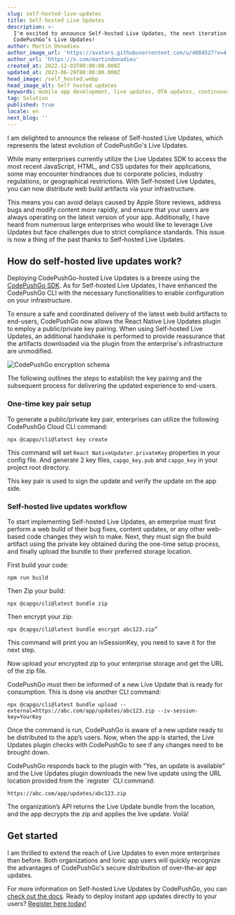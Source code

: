 ```yaml
---
slug: self-hosted-live-updates
title: Self-hosted Live Updates
description: >-
  I'm excited to announce Self-hosted Live Updates, the next iteration of
  CodePushGo’s Live Updates!
author: Martin Donadieu
author_image_url: 'https://avatars.githubusercontent.com/u/4084527?v=4'
author_url: 'https://x.com/martindonadieu'
created_at: 2022-12-03T00:00:00.000Z
updated_at: 2023-06-29T00:00:00.000Z
head_image: /self_hosted.webp
head_image_alt: Self hosted updates
keywords: mobile app development, live updates, OTA updates, continuous integration, mobile app updates
tag: Solution
published: true
locale: en
next_blog: ''
---
```


I am delighted to announce the release of Self-hosted Live Updates, which represents the latest evolution of CodePushGo's Live Updates.

While many enterprises currently utilize the Live Updates SDK to access the most recent JavaScript, HTML, and CSS updates for their applications, some may encounter hindrances due to corporate policies, industry regulations, or geographical restrictions. With Self-hosted Live Updates, you can now distribute web build artifacts via your infrastructure.

This means you can avoid delays caused by Apple Store reviews, address bugs and modify content more rapidly, and ensure that your users are always operating on the latest version of your app. Additionally, I have heard from numerous large enterprises who would like to leverage Live Updates but face challenges due to strict compliance standards. This issue is now a thing of the past thanks to Self-hosted Live Updates.

## How do self-hosted live updates work?

Deploying CodePushGo-hosted Live Updates is a breeze using the [CodePushGo SDK](https://github.com/Cap-go/capacitor-updater/). As for Self-hosted Live Updates, I have enhanced the CodePushGo CLI with the necessary functionalities to enable configuration on your infrastructure.

To ensure a safe and coordinated delivery of the latest web build artifacts to end-users, CodePushGo now allows the React Native Live Updates plugin to employ a public/private key pairing. When using Self-hosted Live Updates, an additional handshake is performed to provide reassurance that the artifacts downloaded via the plugin from the enterprise's infrastructure are unmodified.

![CodePushGo encryption schema](/encryption_flow.webp)

The following outlines the steps to establish the key pairing and the subsequent process for delivering the updated experience to end-users.

### One-time key pair setup

To generate a public/private key pair, enterprises can utilize the following CodePushGo Cloud CLI command:

```shell
npx @capgo/cli@latest key create
```

This command will set `React NativeUpdater.privateKey` properties in your config file.
And generate 2 key files, `capgo_key.pub` and `capgo_key` in your project root directory.

This key pair is used to sign the update and verify the update on the app side.

### Self-hosted live updates workflow

To start implementing Self-hosted Live Updates, an enterprise must first perform a web build of their bug fixes, content updates, or any other web-based code changes they wish to make. Next, they must sign the build artifact using the private key obtained during the one-time setup process, and finally upload the bundle to their preferred storage location.

First build your code:
```shell
npm run build
```

Then Zip your build:
```shell
npx @capgo/cli@latest bundle zip
```

Then encrypt your zip:

```shell
npx @capgo/cli@latest bundle encrypt abc123.zip”
```

This command will print you an ivSessionKey, you need to save it for the next step.

Now upload your encrypted zip to your enterprise storage and get the URL of the zip file.

CodePushGo must then be informed of a new Live Update that is ready for consumption. This is done via another CLI command:

```shell
npx @capgo/cli@latest bundle upload --external=https://abc.com/app/updates/abc123.zip --iv-session-key=YourKey
```

Once the command is run, CodePushGo is aware of a new update ready to be distributed to the app’s users. Now, when the app is started, the Live Updates plugin checks with CodePushGo to see if any changes need to be brought down.

CodePushGo responds back to the plugin with “Yes, an update is available” and the Live Updates plugin downloads the new live update using the URL location provided from the \`register\` CLI command:

```shell
https://abc.com/app/updates/abc123.zip
```

The organization’s API returns the Live Update bundle from the location, and the app decrypts the zip and applies the live update. Voilà!

## Get started

I am thrilled to extend the reach of Live Updates to even more enterprises than before. Both organizations and Ionic app users will quickly recognize the advantages of CodePushGo's secure distribution of over-the-air app updates.

For more information on Self-hosted Live Updates by CodePushGo, you can [check out the docs](/docs/cli/commands/#upload-version). Ready to deploy instant app updates directly to your users? [Register here today!](/register/)
